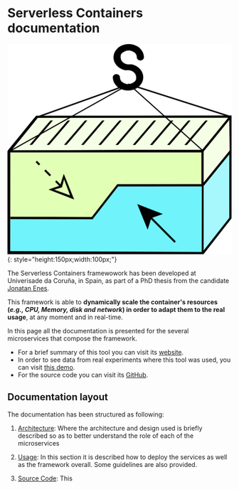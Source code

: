 # Serverless Containers documentation

![Logo](img/logo8.png){: style="height:150px;width:100px;"}

The Serverless Containers framewowork has been developed at Univerisade da Coruña, in Spain, as part of a PhD thesis from the candidate [Jonatan Enes](http://jonatanenes.com/).

This framework is able to **dynamically scale the container's resources (_e.g., CPU, Memory, disk and network_) in order to adapt them to the real usage**, at any moment and in real-time.

In this page all the documentation is presented for the several microservices that compose the framework.

* For a brief summary of this tool you can visit its [website](http://bdwatchdog.dec.udc.es/serverless/index.html).
* In order to see data from real experiments where this tool was used, you can visit [this demo](http://bdwatchdog.dec.udc.es/TimeseriesViewer_DEMO/).
* For the source code you can visit its [GitHub](https://github.com/JonatanEnes/ServerlessContainers).

## Documentation layout

The documentation has been structured as following:

1. [Architecture](architecture.md): Where the architecture and design used is briefly described so as to better understand the role of each of the microservices

2. [Usage](usage.md): In this section it is described how to deploy the services as well as the framework overall. Some guidelines are also provided.

3. [Source Code](code/src/index.html): This 

